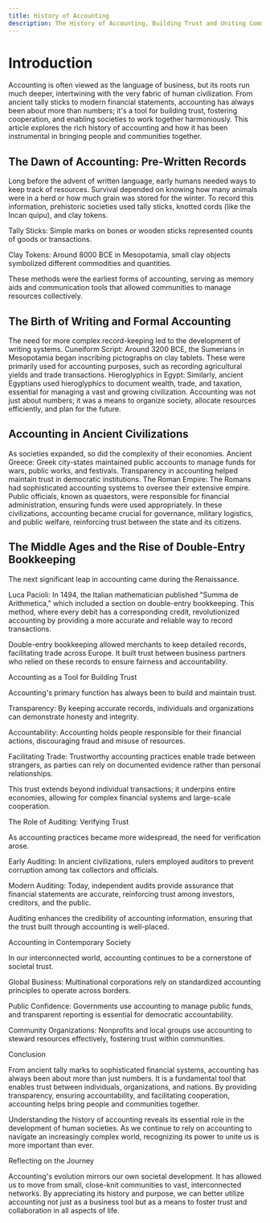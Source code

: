 ```yaml
---
title: History of Accounting
description: The History of Accounting, Building Trust and Uniting Communities
---
```


# Introduction 

Accounting is often viewed as the language of business, but its roots run much deeper, intertwining with the very fabric of human civilization. From ancient tally sticks to modern financial statements, accounting has always been about more than numbers; it's a tool for building trust, fostering cooperation, and enabling societies to work together harmoniously. This article explores the rich history of accounting and how it has been instrumental in bringing people and communities together. 

 
 

## The Dawn of Accounting: Pre-Written Records 

Long before the advent of written language, early humans needed ways to keep track of resources. Survival depended on knowing how many animals were in a herd or how much grain was stored for the winter. To record this information, prehistoric societies used tally sticks, knotted cords (like the Incan quipu), and clay tokens. 

Tally Sticks: Simple marks on bones or wooden sticks represented counts of goods or transactions. 

Clay Tokens: Around 8000 BCE in Mesopotamia, small clay objects symbolized different commodities and quantities. 

These methods were the earliest forms of accounting, serving as memory aids and communication tools that allowed communities to manage resources collectively. 

 
 

## The Birth of Writing and Formal Accounting 

The need for more complex record-keeping led to the development of writing systems. Cuneiform Script: Around 3200 BCE, the Sumerians in Mesopotamia began inscribing pictographs on clay tablets. These were primarily used for accounting purposes, such as recording agricultural yields and trade transactions. Hieroglyphics in Egypt: Similarly, ancient Egyptians used hieroglyphics to document wealth, trade, and taxation, essential for managing a vast and growing civilization. Accounting was not just about numbers; it was a means to organize society, allocate resources efficiently, and plan for the future. 

## Accounting in Ancient Civilizations 

As societies expanded, so did the complexity of their economies. Ancient Greece: Greek city-states maintained public accounts to manage funds for wars, public works, and festivals. Transparency in accounting helped maintain trust in democratic institutions. The Roman Empire: The Romans had sophisticated accounting systems to oversee their extensive empire. Public officials, known as quaestors, were responsible for financial administration, ensuring funds were used appropriately. In these civilizations, accounting became crucial for governance, military logistics, and public welfare, reinforcing trust between the state and its citizens. 


## The Middle Ages and the Rise of Double-Entry Bookkeeping 

The next significant leap in accounting came during the Renaissance. 

Luca Pacioli: In 1494, the Italian mathematician published "Summa de Arithmetica," which included a section on double-entry bookkeeping. This method, where every debit has a corresponding credit, revolutionized accounting by providing a more accurate and reliable way to record transactions. 

Double-entry bookkeeping allowed merchants to keep detailed records, facilitating trade across Europe. It built trust between business partners who relied on these records to ensure fairness and accountability. 

 
 

Accounting as a Tool for Building Trust 

Accounting's primary function has always been to build and maintain trust. 

Transparency: By keeping accurate records, individuals and organizations can demonstrate honesty and integrity. 

Accountability: Accounting holds people responsible for their financial actions, discouraging fraud and misuse of resources. 

Facilitating Trade: Trustworthy accounting practices enable trade between strangers, as parties can rely on documented evidence rather than personal relationships. 

This trust extends beyond individual transactions; it underpins entire economies, allowing for complex financial systems and large-scale cooperation. 

 
 

The Role of Auditing: Verifying Trust 

As accounting practices became more widespread, the need for verification arose. 

Early Auditing: In ancient civilizations, rulers employed auditors to prevent corruption among tax collectors and officials. 

Modern Auditing: Today, independent audits provide assurance that financial statements are accurate, reinforcing trust among investors, creditors, and the public. 

Auditing enhances the credibility of accounting information, ensuring that the trust built through accounting is well-placed. 

 
 

Accounting in Contemporary Society 

In our interconnected world, accounting continues to be a cornerstone of societal trust. 

Global Business: Multinational corporations rely on standardized accounting principles to operate across borders. 

Public Confidence: Governments use accounting to manage public funds, and transparent reporting is essential for democratic accountability. 

Community Organizations: Nonprofits and local groups use accounting to steward resources effectively, fostering trust within communities. 

 
 

Conclusion 

From ancient tally marks to sophisticated financial systems, accounting has always been about more than just numbers. It is a fundamental tool that enables trust between individuals, organizations, and nations. By providing transparency, ensuring accountability, and facilitating cooperation, accounting helps bring people and communities together. 

Understanding the history of accounting reveals its essential role in the development of human societies. As we continue to rely on accounting to navigate an increasingly complex world, recognizing its power to unite us is more important than ever. 

 
 

Reflecting on the Journey 

Accounting's evolution mirrors our own societal development. It has allowed us to move from small, close-knit communities to vast, interconnected networks. By appreciating its history and purpose, we can better utilize accounting not just as a business tool but as a means to foster trust and collaboration in all aspects of life. 